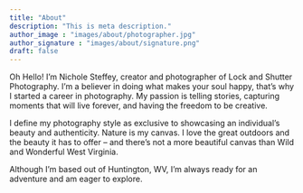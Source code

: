 ```yaml
---
title: "About"
description: "This is meta description."
author_image : "images/about/photographer.jpg"
author_signature : "images/about/signature.png"
draft: false
---
```


Oh Hello! I’m Nichole Steffey, creator and photographer of Lock and Shutter Photography. I’m a believer in doing what makes your soul happy, that’s why I started a career in photography. My passion is telling stories, capturing moments that will live forever, and having the freedom to be creative.

I define my photography style as exclusive to showcasing an individual’s beauty and authenticity. Nature is my canvas. I love the great outdoors and the beauty it has to offer – and there’s not a more beautiful canvas than Wild and Wonderful West Virginia.

Although I’m based out of Huntington, WV, I’m always ready for an adventure and am eager to explore.
